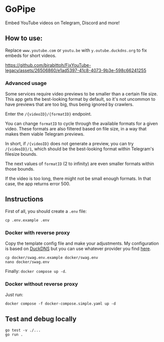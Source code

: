 # GoPipe
Embed YouTube videos on Telegram, Discord and more!

## How to use:
Replace `www.youtube.com` or `youtu.be` with `y.outube.duckdns.org` to fix embeds for short videos.

https://github.com/birabittoh/FixYouTube-legacy/assets/26506860/e1ad5397-41c8-4073-9b3e-598c66241255

### Advanced usage
Some services require video previews to be smaller than a certain file size. This app gets the best-looking format by default, so it's not uncommon to have previews that are too big, thus being ignored by crawlers.

Enter the `/{videoID}/{formatID}` endpoint.

You can change `formatID` to cycle through the available formats for a given video. These formats are also filtered based on file size, in a way that makes them viable Telegram previews.

In short, if `/{videoID}` does not generate a preview, you can try `/{videoID}/1`, which should be the best-looking format within Telegram's filesize bounds.

The next values of `formatID` (2 to infinity) are even smaller formats within those bounds.

If the video is too long, there might not be small enough formats. In that case, the app returns error 500.

## Instructions

First of all, you should create a `.env` file:
```
cp .env.example .env
```

### Docker with reverse proxy
Copy the template config file and make your adjustments. My configuration is based on [DuckDNS](http://duckdns.org/) but you can use whatever provider you find [here](https://docs.linuxserver.io/general/swag#docker-compose).

```
cp docker/swag.env.example docker/swag.env
nano docker/swag.env
```

Finally: `docker compose up -d`.

### Docker without reverse proxy
Just run:
```
docker compose -f docker-compose.simple.yaml up -d
```

## Test and debug locally
```
go test -v ./...
go run .
```

